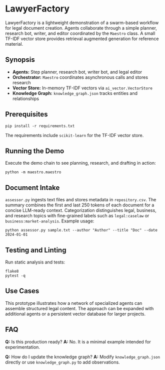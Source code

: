 # LawyerFactory

LawyerFactory is a lightweight demonstration of a swarm-based workflow for legal document creation. Agents collaborate through a simple planner, research bot, writer, and editor coordinated by the `Maestro` class. A small TF-IDF vector store provides retrieval augmented generation for reference material.

## Synopsis
- **Agents:** Step planner, research bot, writer bot, and legal editor
- **Orchestrator:** `Maestro` coordinates asynchronous calls and stores research
- **Vector Store:** In-memory TF-IDF vectors via `ai_vector.VectorStore`
- **Knowledge Graph:** `knowledge_graph.json` tracks entities and relationships

## Prerequisites
```
pip install -r requirements.txt
```

The requirements include `scikit-learn` for the TF-IDF vector store.

## Running the Demo
Execute the demo chain to see planning, research, and drafting in action:
```
python -m maestro.maestro
```

## Document Intake
`assessor.py` ingests text files and stores metadata in `repository.csv`. The
summary combines the first and last 250 tokens of each document for a concise
LLM-ready context. Categorization distinguishes legal, business, and research
topics with fine-grained labels such as `legal:caselaw` or `business:market-analysis`.
Example usage:
```
python assessor.py sample.txt --author "Author" --title "Doc" --date 2024-01-01
```

## Testing and Linting
Run static analysis and tests:
```
flake8
pytest -q
```

## Use Cases
This prototype illustrates how a network of specialized agents can assemble structured legal content. The approach can be expanded with additional agents or a persistent vector database for larger projects.

## FAQ
**Q:** Is this production ready?
**A:** No. It is a minimal example intended for experimentation.

**Q:** How do I update the knowledge graph?
**A:** Modify `knowledge_graph.json` directly or use `knowledge_graph.py` to add observations.

